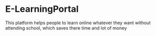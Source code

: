 # E-LearningPortal
This platform helps people to learn online whatever they want without attending school, which saves there time and lot of money
